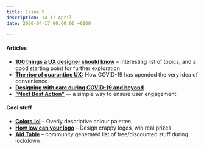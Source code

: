 ```yaml
---
title: Issue 5
description: 14-17 April
date: 2020-04-17 00:00:00 +0100

---
```

#### Articles

* [**100 things a UX designer should know**](https://learnui.design/blog/100-things-ux-ui-designer-know.html) – interesting list of topics, and a good starting point for further exploration
* [**The rise of quarantine UX:**](https://www.fastcompany.com/90484977/the-rise-of-quarantine-ux-how-covid-19-has-upended-our-ideas-about-convenience) How COVID-19 has upended the very idea of convenience
* [**Designing with care during COVID-19 and beyond**](https://medium.com/@mags/designing-with-care-during-covid-19-and-beyond-13a77150c922)
* [**“Next Best Action”**](https://uxplanet.org/next-best-action-a-simple-model-for-user-engagement-495e7c4dbd64) — a simple way to ensure user engagement

#### Cool stuff

* [**Colors.lol**](https://colors.lol/) – Overly descriptive colour palettes
* [**How low can your logo**](https://howlowcanyourlogo.com/) – Design crappy logos, win real prizes
* [**Aid Table**](https://aidtable.com/) – community generated list of free/discounted stuff during lockdown